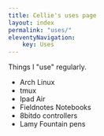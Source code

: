```yaml
---
title: Cellie's uses page
layout: index
permalink: "uses/"
eleventyNavigation:
    key: Uses
---
```


Things I "use" regularly.

+ Arch Linux
+ tmux
+ Ipad Air
+ Fieldnotes Notebooks
+ 8bitdo controllers
+ Lamy Fountain pens

